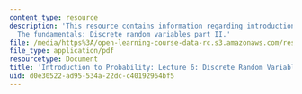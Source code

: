 ```yaml
---
content_type: resource
description: 'This resource contains information regarding introduction to probability:
  The fundamentals: Discrete random variables part II.'
file: /media/https%3A/open-learning-course-data-rc.s3.amazonaws.com/res-6-012-introduction-to-probability-spring-2018/d0e30522ad95534a22dcc40192964bf5_MITRES_6_012S18_L06.pdf
file_type: application/pdf
resourcetype: Document
title: 'Introduction to Probability: Lecture 6: Discrete Random Variables Part II'
uid: d0e30522-ad95-534a-22dc-c40192964bf5
---
```

